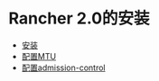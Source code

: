 # Rancher 2.0的安装

* [安装](install.md)
* [配置MTU](change-mtu.md)
* [配置admission-control](admission-control.md)